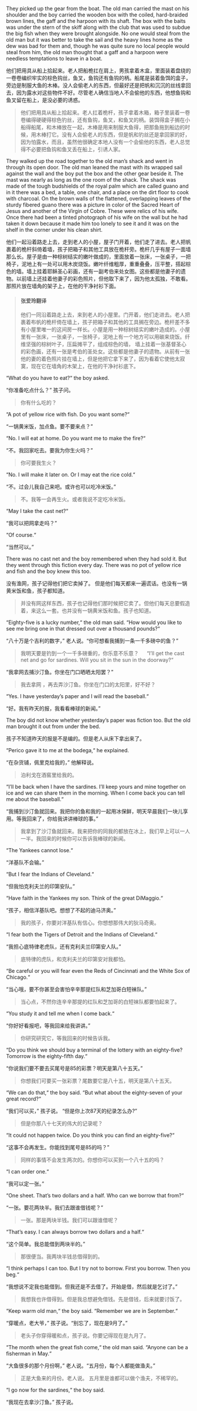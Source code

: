 
They picked up the gear from the boat. The old man carried the mast on his shoulder and the boy carried the wooden box with the coiled, hard-braided brown lines, the gaff and the harpoon with its shaft. The box with the baits was under the stern of the skiff along with the club that was used to subdue the big fish when they were brought alongside. No one would steal from the old man but it was better to take the sail and the heavy lines home as the dew was bad for them and, though he was quite sure no local people would steal from him, the old man thought that a gaff and a harpoon were needless temptations to leave in a boat.

他们把用具从船上拾起来。老人把船桅扛在肩上，男孩拿着木盒，里面装着盘绕的一卷卷编织牢实的棕色钩丝，鱼叉，鱼钩还有鱼钩的柄。船尾是装着鱼饵的盒子，旁边是制服大鱼的木棒。没人会偷老人的东西，但最好还是把帆和沉沉的丝线拿回去，因为露水对这些物件不好。尽管老人确信当地人不会偷他的东西，他想鱼钩和鱼叉留在船上，是没必要的诱惑。

> 他们把用具从船上拾起来。老人扛着桅杆，孩子拿着木箱，箱子里装着一卷卷编得硬硬得棕色钓丝，还有鱼钩，鱼叉，和鱼叉的柄。装饵得盒子搁在小船得船尾，和木棒放在一起，木棒是用来制服大鱼得，把那鱼拖到船边的时候，用木棒打它。没有人会偷老人的东西，但是帆和钓丝还是拿回家的好，因为怕露水，而且，虽然他很确定本地人没有一个会偷他的东西，老人总觉得不必要把鱼钩和鱼叉丢在船上，引诱人家。

They walked up the road together to the old man’s shack and went in through its open door. The old man leaned the mast with its wrapped sail against the wall and the boy put the box and the other gear beside it. The mast was nearly as long as the one room of the shack. The shack was made of the tough budshields of the royal palm which are called guano and in it there was a bed, a table, one chair, and a place on the dirt floor to cook with charcoal. On the brown walls of the flattened, overlapping leaves of the sturdy fibered guano there was a picture in color of the Sacred Heart of Jesus and another of the Virgin of Cobre. These were relics of his wife. Once there had been a tinted photograph of his wife on the wall but he had taken it down because it made him too lonely to see it and it was on the shelf in the corner under his clean shirt.

他们一起沿着路走上去，走到老人的小屋，屋子门开着，他们走了进去。老人把帆裹着的桅杆斜倚着墙，孩子把箱子和其他工具放在桅杆旁。桅杆几乎有屋子一面墙那么长。屋子是由一种棕树结实的嫩叶做成的，里面放着一张床，一张桌子，一把椅子，泥地上有一处可以用木炭烧饭。嫩叶纤维粗厚，重重叠叠，压平整，搭起棕色的墙。墙上挂着耶稣圣心彩画，还有一副考伯来处女图。这些都是他妻子的遗物。以前墙上还挂着他妻子的彩色照片，但他取下来了，因为他太孤独，不敢看。那照片放在墙角的架子上，在他的干净衬衫下面。

> #### 张爱玲翻译
> 他们一同沿着路走上去，来到老人的小屋里。门开着，他们走进去。老人把裹着布帆的桅杆倚在墙上，孩子把箱子和其他的工具搁在旁边。桅杆差不多有小屋里唯一的这间房一样长。小屋是用一种棕树结实的嫩叶造成的。小屋里有一张床，一张桌子，一张椅子，泥地上有一个地方可以用碳来烧饭。纤维坚强的棕树叶子，压扁摊平了，组成棕色的墙， 墙上挂着一张基督圣心的彩色画，还有一张是考伯的圣处女。这些都是他妻子的遗物。从前有一张他的妻的着色照片挂在墙上，但是他把它拿下来了，因为看着它使他太寂寞，现在它在墙角的木架上，在他的干净衬衫底下。


“What do you have to eat?“ the boy asked.

“你准备吃点什么？” 孩子问。

> 你有什么吃的？


“A pot of yellow rice with fish. Do you want some?“

“一锅黄米饭，加点鱼。要不要来点？”

“No. I will eat at home. Do you want me to make the fire?“

“不。我回家吃去。要我为你生火吗？”

> 你可要我生火？

“No. I will make it later on. Or I may eat the rice cold.“

“不。过会儿我自己来吧。或许也可以吃冷米饭。”

> 不。我等一会再生火。或者我说不定吃冷米饭。

“May I take the cast net?“

“我可以把网拿走吗？”

“Of course.“

“当然可以。”


There was no cast net and the boy remembered when they had sold it. But they went through this fiction every day. There was no pot of yellow rice and fish and the boy knew this too.

没有渔网，孩子记得他们把它卖掉了。 但是他们每天都来一遍谎话。也没有一锅黄米饭和鱼，孩子都知道。

> 并没有网这样东西，孩子也记得他们那时候把它卖了。但他们每天总要假造着，来这么一套。也并没有一锅黄米饭和鱼。孩子也知道。

“Eighty-five is a lucky number,“ the old man said. “How would you like to see me bring one in that dressed out over a thousand pounds?“

“八十万是个吉利的数字，” 老人说。“你可想看我捕到一条一千多磅中的鱼？”

> 我明天要是钓到一个一千多磅重的，你乐意不乐意？
　
“I’ll get the cast net and go for sardines. Will you sit in the sun in the doorway?“

“我拿网去捕沙汀鱼。你坐在门口晒晒太阳罢？”

> 我去拿网 ，再去弄沙汀鱼。你坐在门口的太阳里，好不好？

“Yes. I have yesterday’s paper and I will read the baseball.“

“好。我有昨天的报，我看看棒球的新闻。”

The boy did not know whether yesterday’s paper was fiction too. But the old man brought it out from under the bed.

孩子不知道昨天的报是不是编的。但是老人从床下拿出来了。
　

“Perico gave it to me at the bodega,“ he explained.

“在杂货铺，佩里克给我的，” 他解释说。

> 泊利戈在酒窖里给我的。


“I’ll be back when I have the sardines. I’ll keep yours and mine together on ice and we can share them in the morning. When I come back you can tell me about the baseball.“

“我捕到沙汀鱼就回来。我把你的鱼和我的一起用冰保鲜，明天早晨我们一块儿享用。等我回来了，你给我讲讲棒球的事。”

> 我拿到了沙汀鱼就回来。我来把你的同我的都放在冰上，我们早上可以一人一半。我回来的时候你可以告诉我棒球的新闻。

“The Yankees cannot lose.“

“洋基队不会输。”


“But I fear the Indians of Cleveland.“

“但我怕克利夫兰的印第安队。”

“Have faith in the Yankees my son. Think of the great DiMaggio.“

“孩子，相信洋基队吧。想想了不起的迪马济奥。”

> 我的孩子，你要对洋基队有信心。你想想那伟大的狄马奇奥。

“I fear both the Tigers of Detroit and the Indians of Cleveland.“

“我担心底特律老虎队，还有克利夫兰印第安人队。”

>  底特律的虎队，和克利夫兰的印第安对我都怕。

“Be careful or you will fear even the Reds of Cincinnati and the White Sox of Chicago.“

“当心哦，要不你甚至会害怕辛辛那提红队和芝加哥白短袜队。”

> 当心点，不然你连辛辛那提的红队和芝加哥的白短袜队都要怕起来了。


“You study it and tell me when I come back.“

“你好好看报吧，等我回来给我讲讲。”

> 你研究研究它，等我回来的时候告诉我。

“Do you think we should buy a terminal of the lottery with an eighty-five? Tomorrow is the eighty-fifth day.“

“你说我们要不要去买尾号是85的彩票？明天是第八十五天。”

> 你想我们可要买一张彩票？尾数要它是八十五，明天是第八十五天。

“We can do that,“ the boy said. “But what about the eighty-seven of your great record?“

“我们可以买，” 孩子说。 “但是你上次87天的纪录怎么办?”

> 但是你那八十七天的伟大的记录呢？


“It could not happen twice. Do you think you can find an eighty-five?“

“这事不会再发生。你能找到尾号是85的吗？”

> 同样的事情不会发生两次的。你想你可以买到一个八十五的吗？

“I can order one.“

“我可以定一张。”

“One sheet. That’s two dollars and a half. Who can we borrow that from?“

“一张。要花两块半。我们去跟谁借钱呢？”

> 一张。那是两块半钱。我们可以跟谁借呢？

“That’s easy. I can always borrow two dollars and a half.“

“这个简单。我总能借到两块半的。”

> 那很便当。我两块半钱总借得到的。

“I think perhaps I can too. But I try not to borrow. First you borrow. Then you beg.“

“我想说不定我也能借到。但我还是不去借了。开始是借，然后就是乞讨了。”

> 我想我也许借得到。但是我总想避免借钱。先是借钱，后来就要讨饭了。

“Keep warm old man,“ the boy said. “Remember we are in September.“

“穿暖点，老大爷，” 孩子说。“别忘了，现在是9月了。”

> 老头子你穿得暖和点，孩子说。你要记得现在是九月了。

“The month when the great fish come,“ the old man said. “Anyone can be a fisherman in May.“

“大鱼很多的那个月份啊，” 老人说。“五月份，每个人都能做渔夫。”

> 正是大鱼来的月份。老人说。 五月里是谁都可以做个渔夫，不稀罕的。

“I go now for the sardines,“ the boy said.

“我现在去拿沙汀鱼。” 孩子说。
